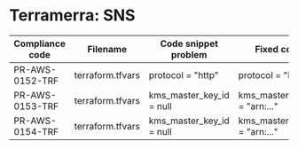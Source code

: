 # Terramerra: SNS

Compliance code | Filename       | Code snippet problem              | Fixed code
----------------|----------------|-----------------------------------|---------------------------------
PR-AWS-0152-TRF |terraform.tfvars|protocol = "http"                  |protocol = "https"
PR-AWS-0153-TRF |terraform.tfvars|kms_master_key_id = null           |kms_master_key_id = "arn:..."
PR-AWS-0154-TRF |terraform.tfvars|kms_master_key_id = null           |kms_master_key_id = "arn:..."
